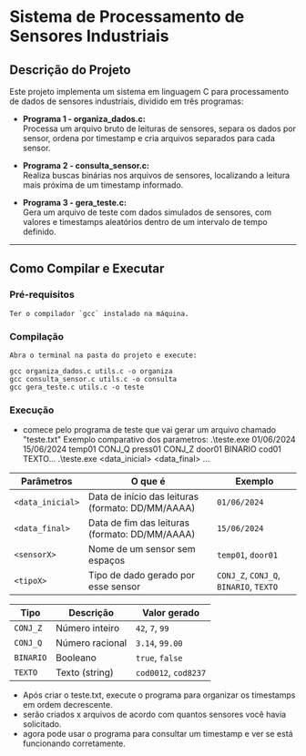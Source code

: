 # Sistema de Processamento de Sensores Industriais

## Descrição do Projeto
Este projeto implementa um sistema em linguagem C para processamento de dados de sensores industriais, dividido em três programas:

- **Programa 1 - organiza_dados.c:**  
  Processa um arquivo bruto de leituras de sensores, separa os dados por sensor, ordena por timestamp e cria arquivos separados para cada sensor.

- **Programa 2 - consulta_sensor.c:**  
  Realiza buscas binárias nos arquivos de sensores, localizando a leitura mais próxima de um timestamp informado.

- **Programa 3 - gera_teste.c:**  
  Gera um arquivo de teste com dados simulados de sensores, com valores e timestamps aleatórios dentro de um intervalo de tempo definido.

---

## Como Compilar e Executar

  ### Pré-requisitos
    Ter o compilador `gcc` instalado na máquina.

  ### Compilação
    Abra o terminal na pasta do projeto e execute:

    gcc organiza_dados.c utils.c -o organiza
    gcc consulta_sensor.c utils.c -o consulta
    gcc gera_teste.c utils.c -o teste

  ### Execução
  - comece pelo programa de teste que vai gerar um arquivo chamado "teste.txt" 
    Exemplo comparativo dos parametros:
      .\teste.exe 01/06/2024 15/06/2024 temp01 CONJ_Q press01 CONJ_Z door01 BINARIO cod01 TEXTO...
      .\teste.exe <data_inicial> <data_final> <sensor1> <tipo1> <sensor2> <tipo2> <sensor3> <tipo3> <sensor4> <tipo4>...

  | Parâmetros       | O que é                                           | Exemplo                                |
  | ---------------- | ------------------------------------------------- | -------------------------------------- |
  | `<data_inicial>` | Data de início das leituras (formato: DD/MM/AAAA) | `01/06/2024`                           |
  | `<data_final>`   | Data de fim das leituras (formato: DD/MM/AAAA)    | `15/06/2024`                           |
  | `<sensorX>`      | Nome de um sensor sem espaços                     | `temp01`, `door01`                     |
  | `<tipoX>`        | Tipo de dado gerado por esse sensor               | `CONJ_Z`, `CONJ_Q`, `BINARIO`, `TEXTO` |

  | Tipo      | Descrição       | Valor gerado         |
  | --------- | --------------- | -------------------- |
  | `CONJ_Z`  | Número inteiro  | `42`, `7`, `99`      |
  | `CONJ_Q`  | Número racional | `3.14`, `99.00`      |
  | `BINARIO` | Booleano        | `true`, `false`      |
  | `TEXTO`   | Texto (string)  | `cod0012`, `cod8237` |

  - Após criar o teste.txt, execute o programa para organizar os timestamps em ordem decrescente.
  - serão criados x arquivos de acordo com quantos sensores você havia solicitado.
  - agora pode usar o programa para consultar um timestamp e ver se está funcionando corretamente.
